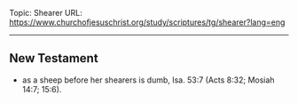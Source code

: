 Topic: Shearer
URL: https://www.churchofjesuschrist.org/study/scriptures/tg/shearer?lang=eng

---

## New Testament

- as a sheep before her shearers is dumb, Isa. 53:7 (Acts 8:32; Mosiah 14:7; 15:6).

